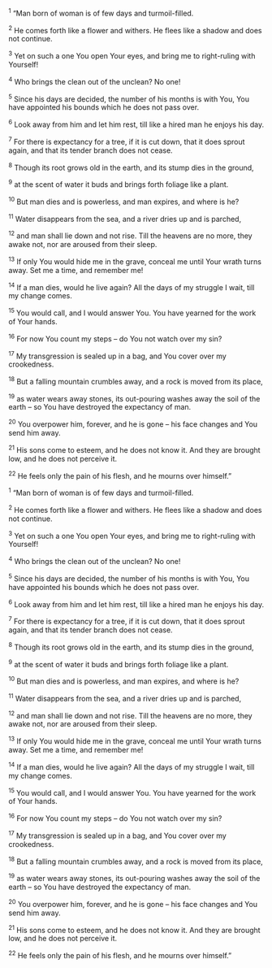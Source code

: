 <sup>1</sup> “Man born of woman is of few days and turmoil-filled.

<sup>2</sup> He comes forth like a flower and withers. He flees like a shadow and does not continue.

<sup>3</sup> Yet on such a one You open Your eyes, and bring me to right-ruling with Yourself!

<sup>4</sup> Who brings the clean out of the unclean? No one!

<sup>5</sup> Since his days are decided, the number of his months is with You, You have appointed his bounds which he does not pass over.

<sup>6</sup> Look away from him and let him rest, till like a hired man he enjoys his day.

<sup>7</sup> For there is expectancy for a tree, if it is cut down, that it does sprout again, and that its tender branch does not cease.

<sup>8</sup> Though its root grows old in the earth, and its stump dies in the ground,

<sup>9</sup> at the scent of water it buds and brings forth foliage like a plant.

<sup>10</sup> But man dies and is powerless, and man expires, and where is he?

<sup>11</sup> Water disappears from the sea, and a river dries up and is parched,

<sup>12</sup> and man shall lie down and not rise. Till the heavens are no more, they awake not, nor are aroused from their sleep.

<sup>13</sup> If only You would hide me in the grave, conceal me until Your wrath turns away. Set me a time, and remember me!

<sup>14</sup> If a man dies, would he live again? All the days of my struggle I wait, till my change comes.

<sup>15</sup> You would call, and I would answer You. You have yearned for the work of Your hands.

<sup>16</sup> For now You count my steps – do You not watch over my sin?

<sup>17</sup> My transgression is sealed up in a bag, and You cover over my crookedness.

<sup>18</sup> But a falling mountain crumbles away, and a rock is moved from its place,

<sup>19</sup> as water wears away stones, its out-pouring washes away the soil of the earth – so You have destroyed the expectancy of man.

<sup>20</sup> You overpower him, forever, and he is gone – his face changes and You send him away.

<sup>21</sup> His sons come to esteem, and he does not know it. And they are brought low, and he does not perceive it.

<sup>22</sup> He feels only the pain of his flesh, and he mourns over himself.”

<sup>1</sup> “Man born of woman is of few days and turmoil-filled.

<sup>2</sup> He comes forth like a flower and withers. He flees like a shadow and does not continue.

<sup>3</sup> Yet on such a one You open Your eyes, and bring me to right-ruling with Yourself!

<sup>4</sup> Who brings the clean out of the unclean? No one!

<sup>5</sup> Since his days are decided, the number of his months is with You, You have appointed his bounds which he does not pass over.

<sup>6</sup> Look away from him and let him rest, till like a hired man he enjoys his day.

<sup>7</sup> For there is expectancy for a tree, if it is cut down, that it does sprout again, and that its tender branch does not cease.

<sup>8</sup> Though its root grows old in the earth, and its stump dies in the ground,

<sup>9</sup> at the scent of water it buds and brings forth foliage like a plant.

<sup>10</sup> But man dies and is powerless, and man expires, and where is he?

<sup>11</sup> Water disappears from the sea, and a river dries up and is parched,

<sup>12</sup> and man shall lie down and not rise. Till the heavens are no more, they awake not, nor are aroused from their sleep.

<sup>13</sup> If only You would hide me in the grave, conceal me until Your wrath turns away. Set me a time, and remember me!

<sup>14</sup> If a man dies, would he live again? All the days of my struggle I wait, till my change comes.

<sup>15</sup> You would call, and I would answer You. You have yearned for the work of Your hands.

<sup>16</sup> For now You count my steps – do You not watch over my sin?

<sup>17</sup> My transgression is sealed up in a bag, and You cover over my crookedness.

<sup>18</sup> But a falling mountain crumbles away, and a rock is moved from its place,

<sup>19</sup> as water wears away stones, its out-pouring washes away the soil of the earth – so You have destroyed the expectancy of man.

<sup>20</sup> You overpower him, forever, and he is gone – his face changes and You send him away.

<sup>21</sup> His sons come to esteem, and he does not know it. And they are brought low, and he does not perceive it.

<sup>22</sup> He feels only the pain of his flesh, and he mourns over himself.”

